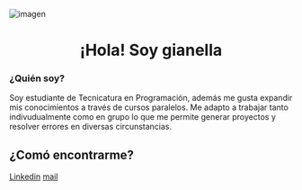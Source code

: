 ![imagen](https://github.com/Gianella-A-Achetoni/Gianella-A-Achetoni/assets/135769239/f426aa25-f2eb-410d-a3cb-3ab2e7fd326a)
<h1 align="center"> ¡Hola! Soy gianella </h1>
<h3 aling="center"> ¿Quién soy? </h3>

Soy estudiante de Tecnicatura en Programación, además me gusta expandir mis conocimientos a través de cursos paralelos. Me adapto a trabajar tanto indivudualmente como en grupo lo que me permite generar proyectos y resolver errores en diversas circunstancias. 

## ¿Comó encontrarme?

[Linkedin](https://www.linkedin.com/in/gianella-ariadna-achetoni-997025254)
[mail](gianellaachetoni@gmail.com)


<!---
Gianella-A-Achetoni/Gianella-A-Achetoni is a ✨ special ✨ repository because its `README.md` (this file) appears on your GitHub profile.
You can click the Preview link to take a look at your changes.
--->

